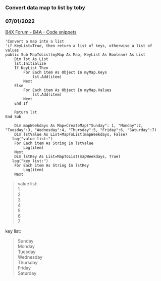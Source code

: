 ### Convert data map to list by toby
### 07/01/2022
[B4X Forum - B4A - Code snippets](https://www.b4x.com/android/forum/threads/141527/)

```B4X
'Convert a map into a list  
'if KeyList=True, then return a list of keys, otherwise a list of values  
public Sub MapToList(myMap As Map, KeyList As Boolean) As List  
    Dim lst As List  
    lst.Initialize  
    If KeyList Then  
        For Each item As Object In myMap.Keys  
            lst.Add(item)  
        Next  
    Else  
        For Each item As Object In myMap.Values  
            lst.Add(item)  
        Next  
    End If  
          
    Return lst  
End Sub
```

  
  

```B4X
    Dim mapWeekdays As Map=CreateMap("Sunday": 1, "Monday":2, "Tuesday":3, "Wednesday":4, "Thursday":5, "Friday":6, "Saturday":7)  
    Dim lstValue As List=MapToList(mapWeekdays, False)  
   log("value list:")  
    For Each item As String In lstValue  
        Log(item)  
    Next  
    Dim lstKey As List=MapToList(mapWeekdays, True)  
   log("key list:")  
    For Each item As String In lstKey  
        Log(item)  
    Next
```

  
  
> value list:  
> 1  
> 2  
> 3  
> 4  
> 5  
> 6  
> 7

key list:  
> Sunday  
> Monday  
> Tuesday  
> Wednesday  
> Thursday  
> Friday  
> Saturday
